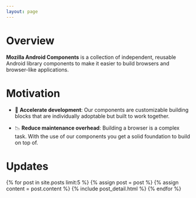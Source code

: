 ```yaml
---
layout: page
---
```


# Overview

**Mozilla Android Components** is a collection of independent, reusable Android library components to make it easier to build browsers and browser-like applications.

# Motivation

* 🚀 **Accelerate development**: Our components are customizable building blocks that are individually adoptable but built to work together.

* 📉 **Reduce maintenance overhead**: Building a browser is a complex task. With the use of our components you get a solid foundation to build on top of.

# Updates

<div class="blog-index">
{% for post in site.posts limit:5 %}
  {% assign post = post  %}
  {% assign content = post.content %}
  {% include post_detail.html %}
{% endfor %}
</div>

